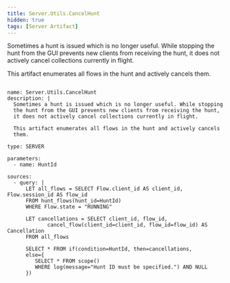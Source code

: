 ```yaml
---
title: Server.Utils.CancelHunt
hidden: true
tags: [Server Artifact]
---
```


Sometimes a hunt is issued which is no longer useful. While stopping
the hunt from the GUI prevents new clients from receiving the hunt,
it does not actively cancel collections currently in flight.

This artifact enumerates all flows in the hunt and actively cancels
them.


<pre><code class="language-yaml">
name: Server.Utils.CancelHunt
description: |
  Sometimes a hunt is issued which is no longer useful. While stopping
  the hunt from the GUI prevents new clients from receiving the hunt,
  it does not actively cancel collections currently in flight.

  This artifact enumerates all flows in the hunt and actively cancels
  them.

type: SERVER

parameters:
  - name: HuntId

sources:
  - query: |
      LET all_flows = SELECT Flow.client_id AS client_id, Flow.session_id AS flow_id
      FROM hunt_flows(hunt_id=HuntId)
      WHERE Flow.state = "RUNNING"

      LET cancellations = SELECT client_id, flow_id,
             cancel_flow(client_id=client_id, flow_id=flow_id) AS Cancellation
      FROM all_flows

      SELECT * FROM if(condition=HuntId, then=cancellations,
      else={
         SELECT * FROM scope()
         WHERE log(message="Hunt ID must be specified.") AND NULL
      })

</code></pre>

